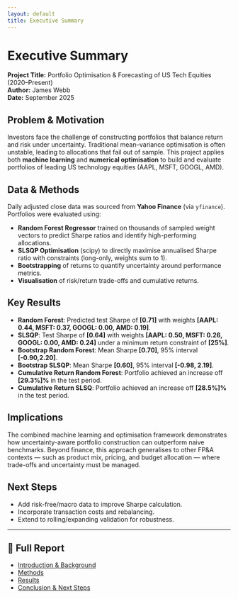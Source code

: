```yaml
---
layout: default
title: Executive Summary
---
```


# Executive Summary

**Project Title:** Portfolio Optimisation & Forecasting of US Tech Equities (2020–Present)  
**Author:** James Webb  
**Date:** September 2025  

## Problem & Motivation
Investors face the challenge of constructing portfolios that balance return and risk under uncertainty. Traditional mean–variance optimisation is often unstable, leading to allocations that fail out of sample. This project applies both **machine learning** and **numerical optimisation** to build and evaluate portfolios of leading US technology equities (AAPL, MSFT, GOOGL, AMD).  

## Data & Methods
Daily adjusted close data was sourced from **Yahoo Finance** (via `yfinance`). Portfolios were evaluated using:  

- **Random Forest Regressor** trained on thousands of sampled weight vectors to predict Sharpe ratios and identify high-performing allocations.  
- **SLSQP Optimisation** (scipy) to directly maximise annualised Sharpe ratio with constraints (long-only, weights sum to 1).  
- **Bootstrapping** of returns to quantify uncertainty around performance metrics.  
- **Visualisation** of risk/return trade-offs and cumulative returns.  

## Key Results 
- **Random Forest**: Predicted test Sharpe of **[0.71]** with weights **[AAPL: 0.44, MSFT: 0.37, GOOGL: 0.00, AMD: 0.19]**.  
- **SLSQP**: Test Sharpe of **[0.64]** with weights **[AAPL: 0.50, MSFT: 0.26, GOOGL: 0.00, AMD: 0.24]** under a minimum return constraint of **[25%]**.  
- **Bootstrap Random Forest**: Mean Sharpe **[0.70]**, 95% interval **[-0.90,2.20]**.
- **Bootstrap SLSQP**: Mean Sharpe **[0.60]**, 95% interval **[-0.98, 2.19]**. 
- **Cumulative Return Random Forest**: Portfolio achieved an increase off **[29.3%]%** in the test period.
- **Cumulative Return SLSQ**: Portfolio achieved an increase off **[28.5%]%** in the test period.  

## Implications
The combined machine learning and optimisation framework demonstrates how uncertainty-aware portfolio construction can outperform naive benchmarks. Beyond finance, this approach generalises to other FP&A contexts — such as product mix, pricing, and budget allocation — where trade-offs and uncertainty must be managed.  

## Next Steps
- Add risk-free/macro data to improve Sharpe calculation.  
- Incorporate transaction costs and rebalancing.  
- Extend to rolling/expanding validation for robustness.  

---

## 📑 Full Report

- [Introduction & Background](/intro.md)  
- [Methods](/methods.md)  
- [Results](/results.md)  
- [Conclusion & Next Steps](/conclusion.md)

